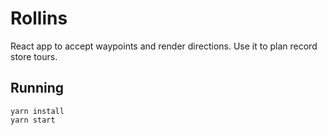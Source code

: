 # Rollins

React app to accept waypoints and render directions. Use it to plan record store tours.

## Running

```
yarn install
yarn start
```
